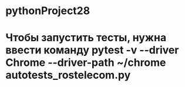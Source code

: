 # pythonProject28
# Чтобы запустить тесты, нужна ввести команду pytest -v --driver Chrome --driver-path ~/chrome autotests_rostelecom.py
